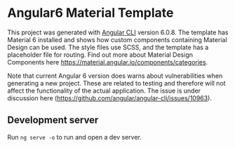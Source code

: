 # Angular6 Material Template
This project was generated with [Angular CLI](https://github.com/angular/angular-cli) version 6.0.8. The template has Material 6 installed and shows how custom components containing Material Design can be used. The style files use SCSS, and the template has a placeholder file for routing. Find out more about Material Design Components here https://material.angular.io/components/categories. 

Note that current Angular 6 version does warns about vulnerabilities when generating a new project. These are related to testing and therefore will not affect the functionality of the actual application. The issue is under discussion here (https://github.com/angular/angular-cli/issues/10963).

## Development server
Run `ng serve -o` to run and open a dev server.
